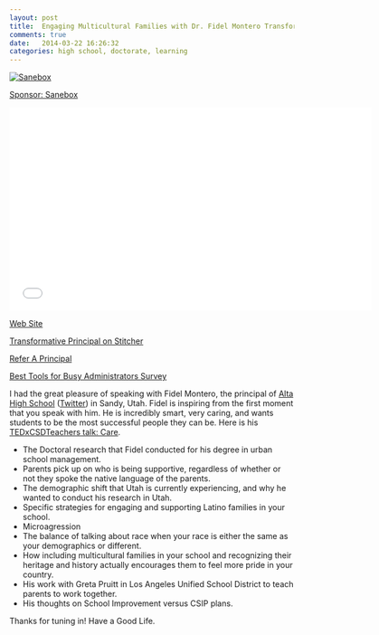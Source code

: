 ```yaml
---
layout: post
title:  Engaging Multicultural Families with Dr. Fidel Montero Transformative Principal 016 
comments: true
date:   2014-03-22 16:26:32
categories: high school, doctorate, learning
---
```


<a href="http://mbsy.co/3jbnc" target="_blank" style="outline:none;border:none;"><img src="https://ambassador-api.s3.amazonaws.com/files/810_Sep_10_2013_00_08_29.jpg" alt="Sanebox" border="0" /></a>

[Sponsor: Sanebox](http://bit.ly/1mLVUtj)

<iframe style="border: none" src="//html5-player.libsyn.com/embed/destination/id/171591/height/360/width/640/theme/standard/direction/no/autoplay/no/autonext/no/thumbnail/yes/preload/no/no_addthis/no/" height="360" width="640" scrolling="no"  allowfullscreen webkitallowfullscreen mozallowfullscreen oallowfullscreen msallowfullscreen></iframe>

[Web Site](http://transformativeprincipal.com)

[Transformative Principal on Stitcher](http://www.stitcher.com/s?fid=44392&refid=stpr)

[Refer A Principal](https://docs.google.com/forms/d/1pI7a1e-rszZkDurFR2Jw9aXYjOX0XfCcJ-uTsgNiAmo/viewform)

[Best Tools for Busy Administrators Survey](https://docs.google.com/forms/d/12nqS30m-7PQ5BhlGSGrXoQrYwZ33bgulQRaXfUagC08/viewform)

I had the great pleasure of speaking with Fidel Montero, the principal of [Alta High School](http://ahs.canyonsdistrict.org) ([Twitter](https://twitter.com/altahighhawks)) in Sandy, Utah. Fidel is inspiring from the first moment that you speak with him. He is incredibly smart, very caring, and wants students to be the most successful people they can be. Here is his [TEDxCSDTeachers talk: Care](https://www.youtube.com/watch?v=8gFPOXgiygA).

* The Doctoral research that Fidel conducted for his degree in urban school management.
* Parents pick up on who is being supportive, regardless of whether or not they spoke the native language of the parents.
* The demographic shift that Utah is currently experiencing, and why he wanted to conduct his research in Utah. 
* Specific strategies for engaging and supporting Latino families in your school.
* Microagression 
* The balance of talking about race when your race is either the same as your demographics or different. 
* How including multicultural families in your school and recognizing their heritage and history actually encourages them to feel more pride in your country. 
* His work with Greta Pruitt in Los Angeles Unified School District to teach parents to work together. 
* His thoughts on School Improvement versus CSIP plans.

Thanks for tuning in! Have a Good Life.

